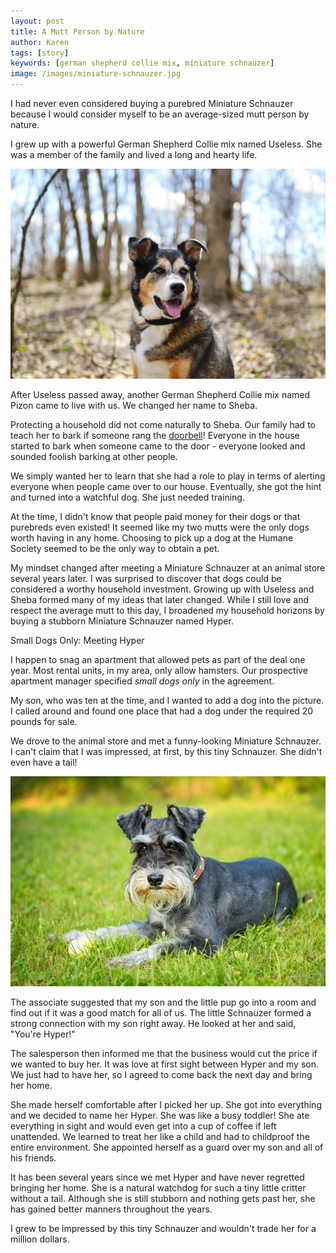 ```yaml
---
layout: post
title: A Mutt Person by Nature
author: Karen
tags: [story]
keywords: [german shepherd collie mix, miniature schnauzer]
image: /images/miniature-schnauzer.jpg
---
```


I had never even considered buying a purebred Miniature Schnauzer because I would consider myself to be an average-sized mutt person by nature.

I grew up with a powerful German Shepherd Collie mix named Useless. She was a member of the family and lived a long and hearty life.

![A German-Shepherd Collie Mix](/images/german-shepherd-collie-mix.jpg)

After Useless passed away, another German Shepherd Collie mix named Pizon came to live with us. We changed her name to Sheba.

Protecting a household did not come naturally to Sheba. Our family had to teach her to bark if someone rang the [doorbell](https://www.amazon.com/s?k=doorbell&tag=puppysnuggles-20)! Everyone in the house started to bark when someone came to the door - everyone looked and sounded foolish barking at other people. 

We simply wanted her to learn that she had a role to play in terms of alerting everyone when people came over to our house.  Eventually, she got the hint and turned into a watchful dog. She just needed training.

At the time, I didn't know that people paid money for their dogs or that purebreds even existed! It seemed like my two mutts were the only dogs worth having in any home. Choosing to pick up a dog at the Humane Society seemed to be the only way to obtain a pet. 

My mindset changed after meeting a Miniature Schnauzer at an animal store several years later. I was surprised to discover that dogs could be considered a worthy household investment. Growing up with Useless and Sheba formed many of my ideas that later changed. While I still love and respect the average mutt to this day, I broadened my household horizons by buying a stubborn Miniature Schnauzer named Hyper. 

Small Dogs Only: Meeting Hyper

I happen to snag an apartment that allowed pets as part of the deal one year. Most rental units, in my area, only allow hamsters. Our prospective apartment manager specified *small dogs only* in the agreement. 

My son, who was ten at the time, and I wanted to add a dog into the picture. I called around and found one place that had a dog under the required 20 pounds for sale. 

We drove to the animal store and met a funny-looking Miniature Schnauzer. I can't claim that I was impressed, at first, by this tiny Schnauzer. She didn't even have a tail!

![A Miniature Schnauzer](/images/miniature-schnauzer.jpg)

The associate suggested that my son and the little pup go into a room and find out if it was a good match for all of us. The little Schnauzer formed a strong connection with my son right away. He looked at her and said, "You're Hyper!"

The salesperson then informed me that the business would cut the price if we wanted to buy her. It was love at first sight between Hyper and my son. We just had to have her, so I agreed to come back the next day and bring her home.

She made herself comfortable after I picked her up. She got into everything and we decided to name her Hyper. She was like a busy toddler! She ate everything in sight and would even get into a cup of coffee if left unattended. We learned to treat her like a child and had to childproof the entire environment. She appointed herself as a guard over my son and all of his friends.

It has been several years since we met Hyper and have never regretted bringing her home. She is a natural watchdog for such a tiny little critter without a tail. Although she is still stubborn and nothing gets past her, she has gained better manners throughout the years.

I grew to be impressed by this tiny Schnauzer and wouldn't trade her for a million dollars.